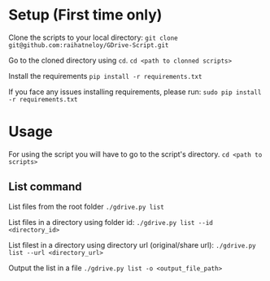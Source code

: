 # Setup (First time only)

Clone the scripts to your local directory:
`git clone git@github.com:raihatneloy/GDrive-Script.git`

Go to the cloned directory using `cd`. 
`cd <path to clonned scripts>`

Install the requirements
`pip install -r requirements.txt`

If you face any issues installing requirements, please run: `sudo pip install -r requirements.txt`

# Usage

For using the script you will have to go to the script's directory.
`cd <path to scripts>`

## List command

List files from the root folder
`./gdrive.py list`

List files in a directory using folder id:
`./gdrive.py list --id <directory_id>`

List filest in a directory using directory url (original/share url):
`./gdrive.py list --url <directory_url>`

Output the list in a file
`./gdrive.py list -o <output_file_path>`